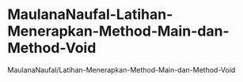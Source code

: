 # MaulanaNaufal-Latihan-Menerapkan-Method-Main-dan-Method-Void
MaulanaNaufal/Latihan-Menerapkan-Method-Main-dan-Method-Void
